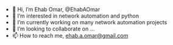 - 👋 Hi, I’m Ehab Omar, @EhabAOmar
- 👀 I’m interested in network automation and python
- 🌱 I’m currently working on many network automation projects
- 💞️ I’m looking to collaborate on ...
- 📫 How to reach me, ehab.a.omar@gmail.com

<!---
EhabAOmar/EhabAOmar is a ✨ special ✨ repository because its `README.md` (this file) appears on your GitHub profile.
You can click the Preview link to take a look at your changes.
--->
